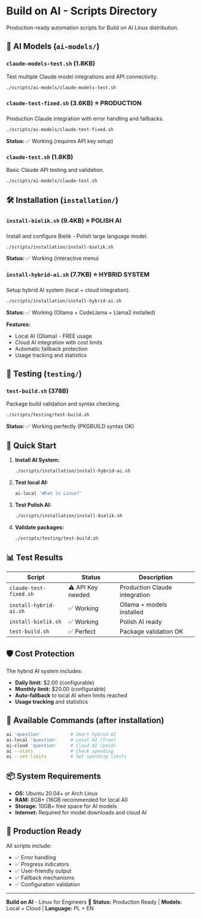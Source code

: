 # Build on AI - Scripts Directory

Production-ready automation scripts for Build on AI Linux distribution.

## 🤖 AI Models (`ai-models/`)

### `claude-models-test.sh` (1.8KB)
Test multiple Claude model integrations and API connectivity.
```bash
./scripts/ai-models/claude-models-test.sh
```

### `claude-test-fixed.sh` (3.6KB) ⭐ **PRODUCTION**
Production Claude integration with error handling and fallbacks.
```bash
./scripts/ai-models/claude-test-fixed.sh
```
**Status:** ✅ Working (requires API key setup)

### `claude-test.sh` (1.8KB)
Basic Claude API testing and validation.
```bash
./scripts/ai-models/claude-test.sh
```

## 🛠️ Installation (`installation/`)

### `install-bielik.sh` (9.4KB) ⭐ **POLISH AI**
Install and configure Bielik - Polish large language model.
```bash
./scripts/installation/install-bielik.sh
```
**Status:** ✅ Working (interactive menu)

### `install-hybrid-ai.sh` (7.7KB) ⭐ **HYBRID SYSTEM**
Setup hybrid AI system (local + cloud integration).
```bash
./scripts/installation/install-hybrid-ai.sh
```
**Status:** ✅ Working (Ollama + CodeLlama + Llama2 installed)

**Features:**
- Local AI (Ollama) - FREE usage
- Cloud AI integration with cost limits
- Automatic fallback protection
- Usage tracking and statistics

## 🧪 Testing (`testing/`)

### `test-build.sh` (378B)
Package build validation and syntax checking.
```bash
./scripts/testing/test-build.sh
```
**Status:** ✅ Working perfectly (PKGBUILD syntax OK)

## 🚀 Quick Start

1. **Install AI System:**
   ```bash
   ./scripts/installation/install-hybrid-ai.sh
   ```

2. **Test local AI:**
   ```bash
   ai-local 'What is Linux?'
   ```

3. **Test Polish AI:**
   ```bash
   ./scripts/installation/install-bielik.sh
   ```

4. **Validate packages:**
   ```bash
   ./scripts/testing/test-build.sh
   ```

## 📊 Test Results

| Script | Status | Description |
|--------|--------|-------------|
| `claude-test-fixed.sh` | ⚠️ API Key needed | Production Claude integration |
| `install-hybrid-ai.sh` | ✅ Working | Ollama + models installed |
| `install-bielik.sh` | ✅ Working | Polish AI ready |
| `test-build.sh` | ✅ Perfect | Package validation OK |

## 🛡️ Cost Protection

The hybrid AI system includes:
- **Daily limit:** $2.00 (configurable)
- **Monthly limit:** $20.00 (configurable)  
- **Auto-fallback** to local AI when limits reached
- **Usage tracking** and statistics

## 🔧 Available Commands (after installation)

```bash
ai 'question'           # Smart hybrid AI
ai-local 'question'     # Local AI (free)
ai-cloud 'question'     # Cloud AI (paid)
ai --stats              # Check spending
ai --set-limits         # Set spending limits
```

## 📦 System Requirements

- **OS:** Ubuntu 20.04+ or Arch Linux
- **RAM:** 8GB+ (16GB recommended for local AI)
- **Storage:** 10GB+ free space for AI models
- **Internet:** Required for model downloads and cloud AI

## 🎯 Production Ready

All scripts include:
- ✅ Error handling
- ✅ Progress indicators  
- ✅ User-friendly output
- ✅ Fallback mechanisms
- ✅ Configuration validation

---
**Build on AI** - Linux for Engineers 🚀
**Status:** Production Ready | **Models:** Local + Cloud | **Language:** PL + EN
